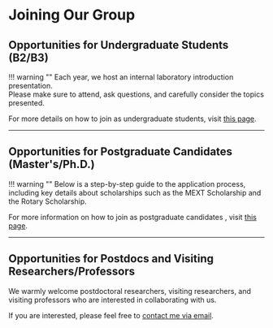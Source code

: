 # Joining Our Group


## Opportunities for Undergraduate Students (B2/B3)

!!! warning ""
    Each year, we host an internal laboratory introduction presentation.  
    Please make sure to attend, ask questions, and carefully consider the topics presented.

For more details on how to join as undergraduate students, visit [this page](joinus_under.md).

---

## Opportunities for Postgraduate Candidates (Master's/Ph.D.)

!!! warning ""
    Below is a step-by-step guide to the application process, including key details about scholarships such as the MEXT Scholarship and the Rotary Scholarship.

For more information on how to join as postgraduate candidates , visit [this page](joinus_post.md).

---

## Opportunities for Postdocs and Visiting Researchers/Professors

We warmly welcome postdoctoral researchers, visiting researchers, and visiting professors who are interested in collaborating with us.  

If you are interested, please feel free to [contact me via email](contact.md).
